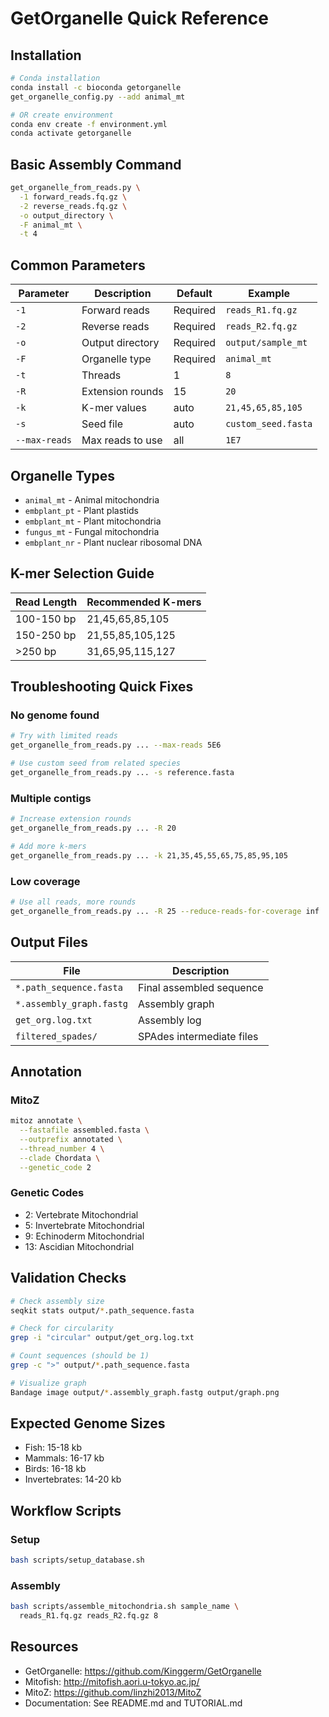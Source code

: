 # GetOrganelle Quick Reference

## Installation

```bash
# Conda installation
conda install -c bioconda getorganelle
get_organelle_config.py --add animal_mt

# OR create environment
conda env create -f environment.yml
conda activate getorganelle
```

## Basic Assembly Command

```bash
get_organelle_from_reads.py \
  -1 forward_reads.fq.gz \
  -2 reverse_reads.fq.gz \
  -o output_directory \
  -F animal_mt \
  -t 4
```

## Common Parameters

| Parameter | Description | Default | Example |
|-----------|-------------|---------|---------|
| `-1` | Forward reads | Required | `reads_R1.fq.gz` |
| `-2` | Reverse reads | Required | `reads_R2.fq.gz` |
| `-o` | Output directory | Required | `output/sample_mt` |
| `-F` | Organelle type | Required | `animal_mt` |
| `-t` | Threads | 1 | `8` |
| `-R` | Extension rounds | 15 | `20` |
| `-k` | K-mer values | auto | `21,45,65,85,105` |
| `-s` | Seed file | auto | `custom_seed.fasta` |
| `--max-reads` | Max reads to use | all | `1E7` |

## Organelle Types

- `animal_mt` - Animal mitochondria
- `embplant_pt` - Plant plastids
- `embplant_mt` - Plant mitochondria
- `fungus_mt` - Fungal mitochondria
- `embplant_nr` - Plant nuclear ribosomal DNA

## K-mer Selection Guide

| Read Length | Recommended K-mers |
|-------------|-------------------|
| 100-150 bp | 21,45,65,85,105 |
| 150-250 bp | 21,55,85,105,125 |
| >250 bp | 31,65,95,115,127 |

## Troubleshooting Quick Fixes

### No genome found
```bash
# Try with limited reads
get_organelle_from_reads.py ... --max-reads 5E6

# Use custom seed from related species
get_organelle_from_reads.py ... -s reference.fasta
```

### Multiple contigs
```bash
# Increase extension rounds
get_organelle_from_reads.py ... -R 20

# Add more k-mers
get_organelle_from_reads.py ... -k 21,35,45,55,65,75,85,95,105
```

### Low coverage
```bash
# Use all reads, more rounds
get_organelle_from_reads.py ... -R 25 --reduce-reads-for-coverage inf
```

## Output Files

| File | Description |
|------|-------------|
| `*.path_sequence.fasta` | Final assembled sequence |
| `*.assembly_graph.fastg` | Assembly graph |
| `get_org.log.txt` | Assembly log |
| `filtered_spades/` | SPAdes intermediate files |

## Annotation

### MitoZ
```bash
mitoz annotate \
  --fastafile assembled.fasta \
  --outprefix annotated \
  --thread_number 4 \
  --clade Chordata \
  --genetic_code 2
```

### Genetic Codes
- 2: Vertebrate Mitochondrial
- 5: Invertebrate Mitochondrial
- 9: Echinoderm Mitochondrial
- 13: Ascidian Mitochondrial

## Validation Checks

```bash
# Check assembly size
seqkit stats output/*.path_sequence.fasta

# Check for circularity
grep -i "circular" output/get_org.log.txt

# Count sequences (should be 1)
grep -c ">" output/*.path_sequence.fasta

# Visualize graph
Bandage image output/*.assembly_graph.fastg output/graph.png
```

## Expected Genome Sizes

- Fish: 15-18 kb
- Mammals: 16-17 kb
- Birds: 16-18 kb
- Invertebrates: 14-20 kb

## Workflow Scripts

### Setup
```bash
bash scripts/setup_database.sh
```

### Assembly
```bash
bash scripts/assemble_mitochondria.sh sample_name \
  reads_R1.fq.gz reads_R2.fq.gz 8
```

## Resources

- GetOrganelle: https://github.com/Kinggerm/GetOrganelle
- Mitofish: http://mitofish.aori.u-tokyo.ac.jp/
- MitoZ: https://github.com/linzhi2013/MitoZ
- Documentation: See README.md and TUTORIAL.md
